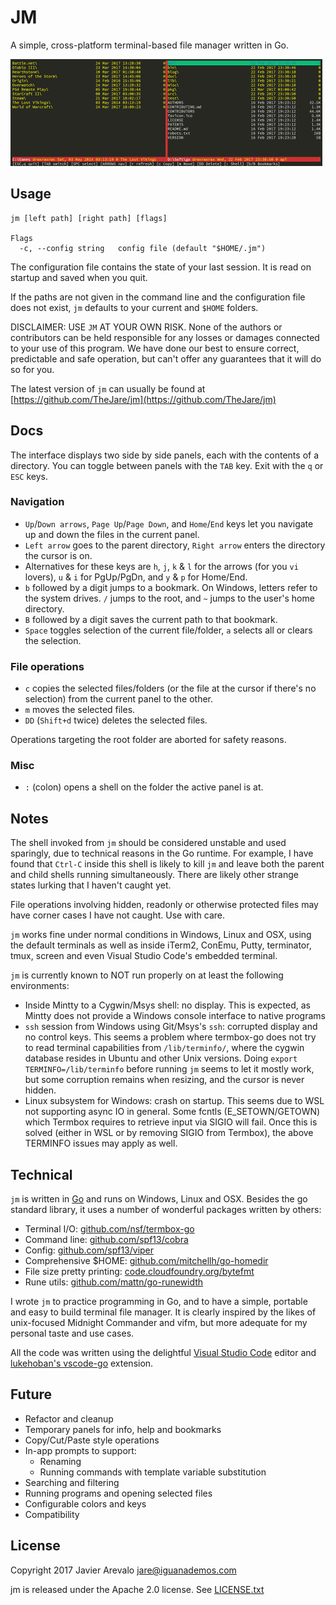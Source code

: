 # JM

A simple, cross-platform terminal-based file manager written in Go.

![Screencap](screencap.jpg "Jm in action")

## Usage
    jm [left path] [right path] [flags]

    Flags
      -c, --config string   config file (default "$HOME/.jm")

The configuration file contains the state of your last session. It is read on startup and saved when you quit.

If the paths are not given in the command line and the configuration file does not exist, `jm` defaults to your current and `$HOME` folders.

DISCLAIMER: USE `JM` AT YOUR OWN RISK. None of the authors or contributors can be held responsible for any losses or damages connected to your use of this program. We have done our best to ensure correct, predictable and safe operation, but can't offer any guarantees that it will do so for you.

The latest version of `jm` can usually be found at [https://github.com/TheJare/jm](https://github.com/TheJare/jm)

## Docs

The interface displays two side by side panels, each with the contents of a directory. You can toggle between panels with the `TAB` key. Exit with the `q` or `ESC` keys.

### Navigation

- `Up`/`Down arrows`, `Page Up`/`Page Down`, and `Home`/`End` keys let you navigate up and down the files in the current panel.
- `Left arrow` goes to the parent directory, `Right arrow` enters the directory the cursor is on.
- Alternatives for these keys are `h`, `j`, `k` & `l` for the arrows (for you `vi` lovers), `u` & `i` for PgUp/PgDn, and `y` & `p` for Home/End.
- `b` followed by a digit jumps to a bookmark. On Windows, letters refer to the system drives. `/` jumps to the root, and `~` jumps to the user's home directory.
- `B` followed by a digit saves the current path to that bookmark.
- `Space` toggles selection of the current file/folder, `a` selects all or clears the selection.

### File operations

- `c` copies the selected files/folders (or the file at the cursor if there's no selection) from the current panel to the other.
- `m` moves the selected files.
- `DD` (`Shift+d` twice) deletes the selected files.

Operations targeting the root folder are aborted for safety reasons.

### Misc

- `:` (colon) opens a shell on the folder the active panel is at.

## Notes

The shell invoked from `jm` should be considered unstable and used sparingly, due to technical reasons in the Go runtime. For example, I have found that `Ctrl-C` inside this shell is likely to kill `jm` and leave both the parent and child shells running simultaneously. There are likely other strange states lurking that I haven't caught yet.

File operations involving hidden, readonly or otherwise protected files may have corner cases I have not caught. Use with care.

`jm` works fine under normal conditions in Windows, Linux and OSX, using the default terminals as well as inside iTerm2, ConEmu, Putty, terminator, tmux, screen and even Visual Studio Code's embedded terminal.

`jm` is currently known to NOT run properly on at least the following environments:

- Inside Mintty to a Cygwin/Msys shell: no display. This is expected, as Mintty does not provide a Windows console interface to native programs
- `ssh` session from Windows using Git/Msys's `ssh`: corrupted display and no control keys. This seems a problem where termbox-go does not try to read terminal capabilities from `/lib/terminfo/`, where the cygwin database resides in Ubuntu and other Unix versions. Doing `export TERMINFO=/lib/terminfo` before running `jm` seems to let it mostly work, but some corruption remains when resizing, and the cursor is never hidden.
- Linux subsystem for Windows: crash on startup. This seems due to WSL not supporting async IO in general. Some fcntls (E_SETOWN/GETOWN) which Termbox requires to retrieve input via SIGIO will fail. Once this is solved (either in WSL or by removing SIGIO from Termbox), the above TERMINFO issues may apply as well.

## Technical

`jm` is written in [Go](https://golang.org/) and runs on Windows, Linux and OSX. Besides the go standard library, it uses a number of wonderful packages written by others:

- Terminal I/O: [github.com/nsf/termbox-go](https://github.com/nsf/termbox-go)
- Command line: [github.com/spf13/cobra](https://github.com/spf13/cobra)
- Config: [github.com/spf13/viper](https://github.com/spf13/viper)
- Comprehensive $HOME: [github.com/mitchellh/go-homedir](https://github.com/mitchellh/go-homedir)
- File size pretty printing: [code.cloudfoundry.org/bytefmt](https://code.cloudfoundry.org/bytefmt)
- Rune utils: [github.com/mattn/go-runewidth](https://github.com/mattn/go-runewidth)

I wrote `jm` to practice programming in Go, and to have a simple, portable and easy to build terminal file manager. It is clearly inspired by the likes of unix-focused Midnight Commander and vifm, but more adequate for my personal taste and use cases.

All the code was written using the delightful [Visual Studio Code](https://code.visualstudio.com/) editor and [lukehoban's vscode-go](https://github.com/Microsoft/vscode-go/) extension.

## Future

- Refactor and cleanup
- Temporary panels for info, help and bookmarks
- Copy/Cut/Paste style operations
- In-app prompts to support:
  - Renaming
  - Running commands with template variable substitution
- Searching and filtering
- Running programs and opening selected files
- Configurable colors and keys
- Compatibility

## License

Copyright 2017 Javier Arevalo <jare@iguanademos.com>

jm is released under the Apache 2.0 license. See [LICENSE.txt](LICENSE.txt)
